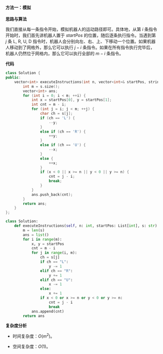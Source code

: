 #### 方法一：模拟

**思路与算法**

我们直接从每一条指令开始，模拟机器人的运动路径即可。具体地，从第 $i$ 条指令开始时，我们首先讲机器人置于 $\textit{startPos}$ 的位置，随后逐条执行指令。当遇到第 $j$ 条 $\text{L, R, U, D}$ 指令时，机器人会分别向左、右、上、下移动一个位置。如果机器人移动到了网格外，那么它可以执行 $j - i$ 条指令。如果在所有指令执行完毕后，机器人仍然位于网格内，那么它可以执行全部的 $m - i$ 条指令。

**代码**

```C++ [sol1-C++]
class Solution {
public:
    vector<int> executeInstructions(int n, vector<int>& startPos, string s) {
        int m = s.size();
        vector<int> ans;
        for (int i = 0; i < m; ++i) {
            int x = startPos[0], y = startPos[1];
            int cnt = m - i;
            for (int j = i; j < m; ++j) {
                char ch = s[j];
                if (ch == 'L') {
                    --y;
                }
                else if (ch == 'R') {
                    ++y;
                }
                else if (ch == 'U') {
                    --x;
                }
                else {
                    ++x;
                }
                if (x < 0 || x >= n || y < 0 || y >= n) {
                    cnt = j - i;
                    break;
                }
            }
            ans.push_back(cnt);
        }
        return ans;
    }
};
```

```Python [sol1-Python3]
class Solution:
    def executeInstructions(self, n: int, startPos: List[int], s: str) -> List[int]:
        m = len(s)
        ans = list()
        for i in range(m):
            x, y = startPos
            cnt = m - i
            for j in range(i, m):
                ch = s[j]
                if ch == "L":
                    y -= 1
                elif ch == "R":
                    y += 1
                elif ch == "U":
                    x -= 1
                else:
                    x += 1
                if x < 0 or x >= n or y < 0 or y >= n:
                    cnt = j - i
                    break
            ans.append(cnt)
        return ans
```

**复杂度分析**

- 时间复杂度：$O(m^2)$。

- 空间复杂度：$O(1)$。